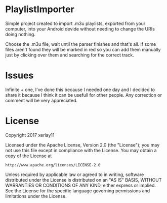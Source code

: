 # PlaylistImporter

Simple project created to import .m3u playlists, exported from your computer, into your Android devide without needing to change the URIs doing nothing.

Choose the .m3u file, wait until the parser finishes and that's all. If some files aren't found they will be marked in red so you can add them manually just by clicking over them and searching for the correct track.

# Issues

Infinite + one, I've done this because I needed one day and I decided to share it because I think it can be usefull for other people. Any correction or comment will be very appreciated.

# License

Copyright 2017 xerlay11

Licensed under the Apache License, Version 2.0 (the "License");
you may not use this file except in compliance with the License.
You may obtain a copy of the License at

    http://www.apache.org/licenses/LICENSE-2.0

Unless required by applicable law or agreed to in writing, software
distributed under the License is distributed on an "AS IS" BASIS,
WITHOUT WARRANTIES OR CONDITIONS OF ANY KIND, either express or implied.
See the License for the specific language governing permissions and
limitations under the License.
